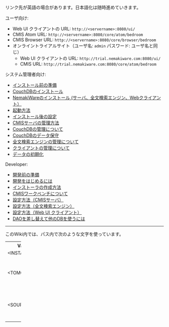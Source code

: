 リンク先が英語の場合があります。日本語化は随時進めていきます。

ユーザ向け:
* Web UI クライアントの URL: `http://<servername>:8080/ui/`
* CMIS Atom URL: `http://<servername>:8080/core/atom/bedroom`
* CMIS Browser URL: `http://<servername>:8080/core/browser/bedroom`
* オンライントライアルサイト（ユーザ名: `admin` パスワード: ユーザ名と同じ）
  * Web UI クライアントの URL:  `http://trial.nemakiware.com:8080/ui/` 
  * CMIS URL: `http://trial.nemakiware.com:8080/core/atom/bedroom`

システム管理者向け:
* [インストール前の準備](https://github.com/NemakiWare/NemakiWare/wiki/Prerequisites-for-installation)
* [CouchDBのインストール](https://github.com/NemakiWare/NemakiWare/wiki/Install-CouchDB)
* [NemakiWareのインストール (サーバ、全文検索エンジン、Webクライアント）](https://github.com/NemakiWare/NemakiWare/wiki/Install-NemakiWare%28Server,-Search-engine-and-Client%29)
* [起動方法](https://github.com/NemakiWare/NemakiWare/wiki/Run-applications)
* [インストール後の設定](https://github.com/NemakiWare/NemakiWare/wiki/Configuration-after-installation)
* [CMISサーバの管理方法](https://github.com/NemakiWare/NemakiWare/wiki/Administration-of-CMIS-server)
* [CouchDBの管理について](https://github.com/NemakiWare/NemakiWare/wiki/Administration-of-CouchDB)
* [CouchDBのデータ保守](https://github.com/NemakiWare/NemakiWare/wiki/Dump-or--load-with-CouchDB)
* [全文検索エンジンの管理について](https://github.com/NemakiWare/NemakiWare/wiki/Administration-of-search-engine)
* [クライアントの管理について](https://github.com/NemakiWare/NemakiWare/wiki/Administration-of-client)
* [データの初期化](https://github.com/NemakiWare/NemakiWare/wiki/Data-initialization)

Developer:
* [開発前の準備](https://github.com/NemakiWare/NemakiWare/wiki/Prerequisites-for-development)
* [開発をはじめるには](https://github.com/NemakiWare/NemakiWare/wiki/Start-development)
* [インストーラの作成方法](https://github.com/NemakiWare/NemakiWare/wiki/Generate-an-installer)
* [CMISワークベンチについて](https://github.com/NemakiWare/NemakiWare/wiki/CMIS-Workbench%28Simple-client%29)
* [設定方法（CMISサーバ）](https://github.com/NemakiWare/NemakiWare/wiki/Configuration%28CMIS-server%29)
* [設定方法（全文検索エンジン）](https://github.com/NemakiWare/NemakiWare/wiki/Configuration%28search-engine%29)
* [設定方法（Web UI クライアント）](https://github.com/NemakiWare/NemakiWare/wiki/Configuration%28Client%29)
* [DAOを差し替えて他のDBを使うには](https://github.com/aegif/NemakiWare/wiki/Note-on-writing-another-DAO)

---
このWiki内では、パス内で次のような文字を使っています。

<table style="width:10%; border:0; font-size:1em;">
<tr><th>Variable</th><th>Description</th></tr>
<tr><td>&lt;INSTALL_PATH&gt;</td><td>インストーラのパス</td></tr>
<tr><td>&lt;TOMCAT_PATH&gt;</td><td>TOOMCATのインストールパス<br/> <br/>&lt;INSTALL_PATH&gt;/apache-tomcat-8.x.xx/ と同じ</td></tr>
<tr><td>&lt;SOURCE_PATH&gt;</td><td>ソースコードのルートパス。<br/>GitHubからクローンした場合は、NemakiWareフォルダの直下になります。</td></tr>
</table>